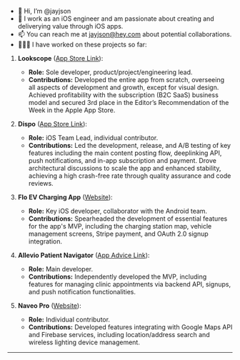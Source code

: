 <!---
jayjson/jayjson is a ✨ special ✨ repository because its `README.md` (this file) appears on your GitHub profile.
You can click the Preview link to take a look at your changes.
--->

- 👋 Hi, I’m @jayjson
- 👀 I work as an iOS engineer and am passionate about creating and deliverying value through iOS apps.
- 📫 You can reach me at jayjson@hey.com about potential collaborations.
- 👨🏻‍💻 I have worked on these projects so far:

1. **Lookscope** ([App Store Link](https://apps.apple.com/app/apple-store/id1214741326)):
   - **Role:** Sole developer, product/project/engineering lead.
   - **Contributions:** Developed the entire app from scratch, overseeing all aspects of development and growth, except for visual design. Achieved profitability with the subscription (B2C SaaS) business model and secured 3rd place in the Editor’s Recommendation of the Week in the Apple App Store.
   
2. **Dispo** ([App Store Link](https://apps.apple.com/us/app/dispo-retro-disposable-camera/id1491684197)):
   - **Role:** iOS Team Lead, individual contributor.
   - **Contributions:** Led the development, release, and A/B testing of key features including the main content posting flow, deeplinking API, push notifications, and in-app subscription and payment. Drove architectural discussions to scale the app and enhanced stability, achieving a high crash-free rate through quality assurance and code reviews.
   
3. **Flo EV Charging App** ([Website](https://www.flo.com/en-ca/products/software/flo-mobile-app/)):
   - **Role:** Key iOS developer, collaborator with the Android team.
   - **Contributions:** Spearheaded the development of essential features for the app's MVP, including the charging station map, vehicle management screens, Stripe payment, and OAuth 2.0 signup integration.
   
4. **Allevio Patient Navigator** ([App Advice Link](https://appadvice.com/app/allevio-patient-navigator/1521513319)):
   - **Role:** Main developer.
   - **Contributions:** Independently developed the MVP, including features for managing clinic appointments via backend API, signups, and push notification functionalities.
   
5. **Naveo Pro** ([Website](https://new.abb.com/low-voltage/products/lighting-emergency-lighting/emergency-lighting/emergi-lite/monitoring-management-systems/naveopro)):
   - **Role:** Individual contributor.
   - **Contributions:** Developed features integrating with Google Maps API and Firebase services, including location/address search and wireless lighting device management.

---
